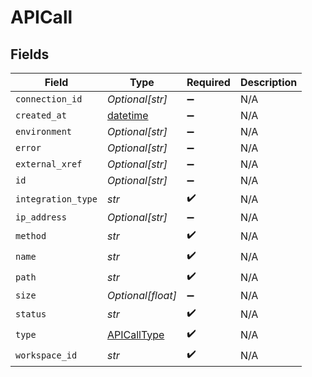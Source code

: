 # APICall


## Fields

| Field                                                                        | Type                                                                         | Required                                                                     | Description                                                                  |
| ---------------------------------------------------------------------------- | ---------------------------------------------------------------------------- | ---------------------------------------------------------------------------- | ---------------------------------------------------------------------------- |
| `connection_id`                                                              | *Optional[str]*                                                              | :heavy_minus_sign:                                                           | N/A                                                                          |
| `created_at`                                                                 | [datetime](https://docs.python.org/3/library/datetime.html#datetime-objects) | :heavy_minus_sign:                                                           | N/A                                                                          |
| `environment`                                                                | *Optional[str]*                                                              | :heavy_minus_sign:                                                           | N/A                                                                          |
| `error`                                                                      | *Optional[str]*                                                              | :heavy_minus_sign:                                                           | N/A                                                                          |
| `external_xref`                                                              | *Optional[str]*                                                              | :heavy_minus_sign:                                                           | N/A                                                                          |
| `id`                                                                         | *Optional[str]*                                                              | :heavy_minus_sign:                                                           | N/A                                                                          |
| `integration_type`                                                           | *str*                                                                        | :heavy_check_mark:                                                           | N/A                                                                          |
| `ip_address`                                                                 | *Optional[str]*                                                              | :heavy_minus_sign:                                                           | N/A                                                                          |
| `method`                                                                     | *str*                                                                        | :heavy_check_mark:                                                           | N/A                                                                          |
| `name`                                                                       | *str*                                                                        | :heavy_check_mark:                                                           | N/A                                                                          |
| `path`                                                                       | *str*                                                                        | :heavy_check_mark:                                                           | N/A                                                                          |
| `size`                                                                       | *Optional[float]*                                                            | :heavy_minus_sign:                                                           | N/A                                                                          |
| `status`                                                                     | *str*                                                                        | :heavy_check_mark:                                                           | N/A                                                                          |
| `type`                                                                       | [APICallType](../../models/shared/apicalltype.md)                            | :heavy_check_mark:                                                           | N/A                                                                          |
| `workspace_id`                                                               | *str*                                                                        | :heavy_check_mark:                                                           | N/A                                                                          |